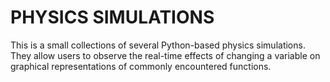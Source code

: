 # PHYSICS SIMULATIONS
This is a small collections of several Python-based physics simulations.  They allow users to observe the real-time effects of changing a variable on graphical representations of commonly encountered functions.
